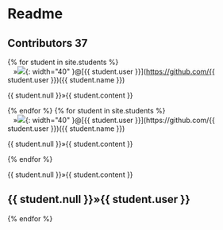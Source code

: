 # Readme 
## Contributors 37

{% for student in site.students %} <br />
  &nbsp;&nbsp;&nbsp;&#187;<img src="{{ student.image }}">{: width="40" }@[{{ student.user }}](https://github.com/{{ student.user }})({{ student.name }}) <br /> 
  <p>{{ student.null }}&#187;{{ student.content }}</p>
{% endfor %}




<html>
<head>
<style>
p:first-letter {
    padding-left: 0%;
}
</style>
</head>
<body>
{% for student in site.students %} <br />
  &nbsp;&nbsp;&nbsp;&#187;<img src="{{ student.image }}">{: width="40" }@[{{ student.user }}](https://github.com/{{ student.user }})({{ student.name }}) <br /> 
<head>  
<style>
p:first-letter {
    padding-left: 20%;
}
</style>
</head>
  <p>{{ student.null }}&#187;{{ student.content }}</p>
{% endfor %}
<p>{{ student.null }}&#187;{{ student.content }}</p>

<h2>{{ student.null }}&#187;{{ student.user }}</h2>

{% endfor %}

&nbsp;&nbsp;&nbsp;&nbsp;&nbsp;&nbsp;&nbsp;&nbsp;&nbsp;
</body>
</html>
